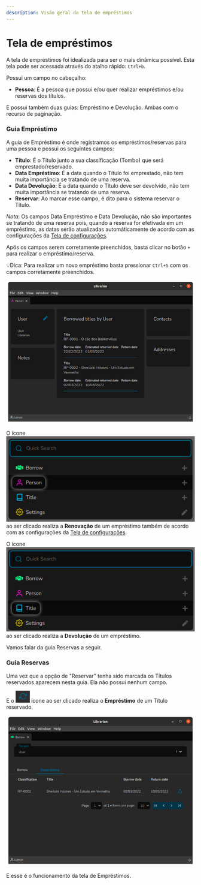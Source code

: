 ```yaml
---
description: Visão geral da tela de empréstimos
---
```


# Tela de empréstimos

A tela de empréstimos foi idealizada para ser o mais dinâmica possível. Esta tela pode ser acessada através do atalho rápido: `Ctrl+b`.

Possui um campo no cabeçalho:

* **Pessoa**: É a pessoa que possui e/ou quer realizar empréstimos e/ou reservas dos títulos.

E possui também duas guias: Empréstimo e Devolução. Ambas com o recurso de paginação.

### Guia Empréstimo

A guia de Empréstimo é onde registramos os empréstimos/reservas para uma pessoa e possui os seguintes campos:

* **Título**: É o Título junto a sua classificação (Tombo) que será emprestado/reservado.
* **Data Empréstimo**: É a data quando o Título foi emprestado, não tem muita importância se tratando de uma reserva.
* **Data Devolução**: É a data quando o Título deve ser devolvido, não tem muita importância se tratando de uma reserva.
* **Reservar**: Ao marcar esse campo, é dito para o sistema reservar o Título.

_Nota_: Os campos Data Empréstimo e Data Devolução, não são importantes se tratando de uma reserva pois, quando a reserva for efetivada em um empréstimo, as datas serão atualizadas automáticamente de acordo com as configurações da [Tela de configurações](tela-de-configuracoes.md).

Após os campos serem corretamente preenchidos, basta clicar no botão `+` para realizar o empréstimo/reserva.



:bulb:Dica: Para realizar um novo empréstimo basta pressionar `Ctrl+S` com os campos corretamente preenchidos.

![Tela de empréstimos - Guia Empréstimo ](<.gitbook/assets/image (2).png>)

O ícone ![](<.gitbook/assets/image (1).png>) ao ser clicado realiza a **Renovação** de um empréstimo também de acordo com as configurações da [Tela de configurações](tela-de-configuracoes.md).

O ícone ![](<.gitbook/assets/image (5).png>) ao ser clicado realiza a **Devolução** de um empréstimo.

Vamos falar da guia Reservas a seguir.

### Guia Reservas

Uma vez que a opção de "Reservar" tenha sido marcada os Títulos reservados aparecem nesta guia. Ela não possui nenhum campo.

E o ![](<.gitbook/assets/image (3).png>) ícone ao ser clicado realiza o **Empréstimo** de um Título reservado.

![Tela de empréstimo - Guia Reservas](<.gitbook/assets/image (4).png>)

E esse é o funcionamento da tela de Empréstimos.
